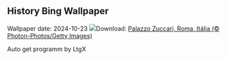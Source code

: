 ## History Bing Wallpaper
Wallpaper date: 2024-10-23
![](https://www.bing.com/th?id=OHR.MonsterDoor_PT-BR8050114747_UHD.jpg&w=1000)Download: [Palazzo Zuccari, Roma, Itália (© Photon-Photos/Getty Images)](https://www.bing.com/th?id=OHR.MonsterDoor_PT-BR8050114747_UHD.jpg)

Auto get programm by LtgX
